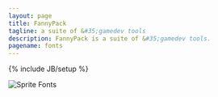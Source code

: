 ```yaml
---
layout: page
title: FannyPack
tagline: a suite of &#35;gamedev tools
description: FannyPack is a suite of &#35;gamedev tools.
pagename: fonts
---
```

{% include JB/setup %}

![Sprite Fonts]({{BASE_PATH}}assets/img/index/iconSpriteFonts@2x.png "Sprite Fonts are Coming Soon.")
